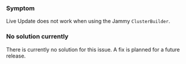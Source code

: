 ### Symptom

Live Update does not work when using the Jammy `ClusterBuilder`.

### No solution currently

There is currently no solution for this issue. A fix is planned for a future release.